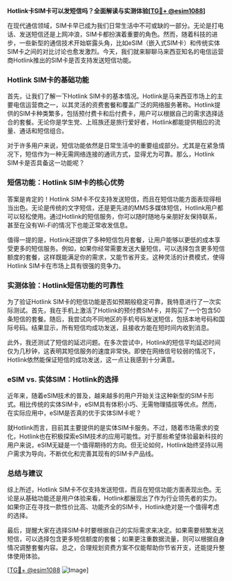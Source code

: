 **Hotlink卡SIM卡可以发短信吗？全面解读与实测体验[[TG💪+ @esim1088](https://t.me/s/esim1088)]**

在现代通信领域，SIM卡早已成为我们日常生活中不可或缺的一部分。无论是打电话、发送短信还是上网冲浪，SIM卡都扮演着重要的角色。然而，随着科技的进步，一些新型的通信技术开始崭露头角，比如eSIM（嵌入式SIM卡）和传统实体SIM卡之间的对比讨论也愈发激烈。今天，我们就来聊聊马来西亚知名的电信运营商Hotlink推出的SIM卡是否支持发送短信功能。

### Hotlink SIM卡的基础功能

首先，让我们了解一下Hotlink SIM卡的基本情况。Hotlink是马来西亚市场上的主要电信运营商之一，以其灵活的资费套餐和覆盖广泛的网络服务著称。Hotlink提供的SIM卡种类繁多，包括预付费卡和后付费卡，用户可以根据自己的需求选择适合的套餐。无论你是学生党、上班族还是旅行爱好者，Hotlink都能提供相应的流量、通话和短信组合。

对于许多用户来说，短信功能依然是日常生活中的重要组成部分。尤其是在紧急情况下，短信作为一种无需网络连接的通讯方式，显得尤为可靠。那么，Hotlink SIM卡是否具备这一功能呢？

### 短信功能：Hotlink SIM卡的核心优势

答案是肯定的！Hotlink SIM卡不仅支持发送短信，而且在短信功能方面表现得相当出色。无论是传统的文字短信，还是更先进的MMS多媒体短信，Hotlink用户都可以轻松使用。通过Hotlink的短信服务，你可以随时随地与亲朋好友保持联系，甚至在没有Wi-Fi的情况下也能正常收发信息。

值得一提的是，Hotlink还提供了多种短信包月套餐，让用户能够以更低的成本享受更多的短信服务。例如，如果你经常需要发送大量短信，可以选择包含更多短信额度的套餐，这样既能满足你的需求，又能节省开支。这种灵活的计费模式，使得Hotlink SIM卡在市场上具有很强的竞争力。

### 实测体验：Hotlink短信功能的可靠性

为了验证Hotlink SIM卡的短信功能是否如预期般稳定可靠，我特意进行了一次实际测试。首先，我在手机上激活了Hotlink的预付费SIM卡，并购买了一个包含50条短信的套餐。随后，我尝试向不同地区的手机号码发送短信，包括本地号码和国际号码。结果显示，所有短信均成功发送，且接收方能在短时间内收到消息。

此外，我还测试了短信的延迟问题。在多次尝试中，Hotlink的短信平均延迟时间仅为几秒钟，这表明其短信服务的速度非常快。即使在网络信号较弱的情况下，Hotlink依然能保证短信的成功发送，这一点让我感到十分满意。

### eSIM vs. 实体SIM：Hotlink的选择

近年来，随着eSIM技术的普及，越来越多的用户开始关注这种新型的SIM卡形式。相比传统的实体SIM卡，eSIM具有体积小巧、无需物理插拔等优点。然而，在实际应用中，eSIM是否真的优于实体SIM卡呢？

就Hotlink而言，目前其主要提供的是实体SIM卡服务。不过，随着市场需求的变化，Hotlink也在积极探索eSIM技术的应用可能性。对于那些希望体验最新科技的用户来说，eSIM无疑是一个值得期待的方向。但无论如何，Hotlink始终坚持以用户需求为导向，不断优化和完善其现有的SIM卡产品线。

### 总结与建议

综上所述，Hotlink SIM卡不仅支持发送短信，而且在短信功能方面表现出色。无论是从基础功能还是用户体验来看，Hotlink都展现出了作为行业领先者的实力。如果你正在寻找一款性价比高、功能齐全的SIM卡，Hotlink绝对是一个值得考虑的选择。

最后，提醒大家在选择SIM卡时要根据自己的实际需求来决定。如果需要频繁发送短信，可以选择包含更多短信额度的套餐；如果更注重数据流量，则可以根据自身情况调整套餐内容。总之，合理规划资费方案不仅能帮助你节省开支，还能提升整体使用体验。

[[TG💪+ @esim1088](https://t.me/s/esim1088) ![Image](https://i.postimg.cc/4NQfJmqS/Snipaste-2025-05-13-00-14-12.png)]